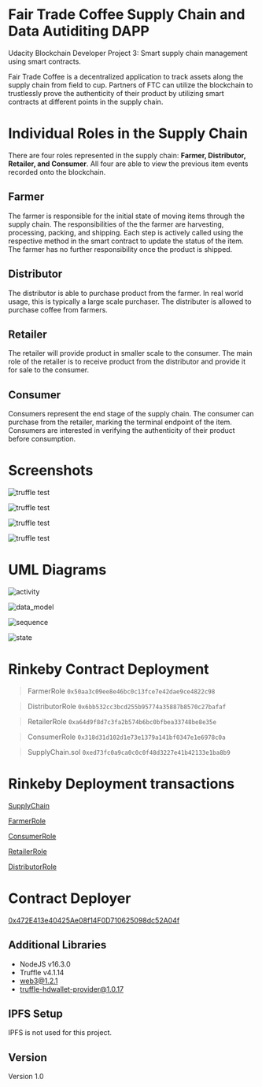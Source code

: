 # Fair Trade Coffee Supply Chain and Data Autiditing DAPP
Udacity Blockchain Developer Project 3: Smart supply chain management using smart contracts.

Fair Trade Coffee is a decentralized application to track assets along the supply chain from field to cup. Partners of FTC can utilize the blockchain to trustlessly prove the authenticity of their product by utilizing smart contracts at different points in the supply chain.

# Individual Roles in the Supply Chain
There are four roles represented in the supply chain: **Farmer, Distributor, Retailer, and Consumer**. All four are able to view the previous item events recorded onto the blockchain.

## Farmer
The farmer is responsible for the initial state of moving items through the supply chain. The responsibilities of the the farmer are harvesting, processing, packing, and shipping. Each step is actively called using the respective method in the smart contract to update the status of the item. The farmer has no further responsibility once the product is shipped.

## Distributor
The distributor is able to purchase product from the farmer. In real world usage, this is typically a large scale purchaser. The distributer is allowed to purchase coffee from farmers.

## Retailer
The retailer will provide product in smaller scale to the consumer. The main role of the retailer is to receive product from the distributor and provide it for sale to the consumer.

## Consumer
Consumers represent the end stage of the supply chain. The consumer can purchase from the retailer, marking the terminal endpoint of the item. Consumers are interested in verifying the authenticity of their product before consumption.


# Screenshots

![truffle test](images/ftc_product_overview.png)

![truffle test](images/ftc_farm_details.png)

![truffle test](images/ftc_product_details.png)

![truffle test](images/ftc_transaction_history.png)

# UML Diagrams

![activity](document/activity_diagram.jpeg)

![data_model](document/data_model.jpeg)

![sequence](document/sequence_diagram.jpeg)

![state](document/state_diagram.jpeg)

# Rinkeby Contract Deployment

> FarmerRole `0x50aa3c09ee8e46bc0c13fce7e42dae9ce4822c98`

> DistributorRole `0x6bb532cc3bcd255b95774a35887b8570c27bafaf`

> RetailerRole `0xa64d9f8d7c3fa2b574b6bc0bfbea33748be8e35e`

> ConsumerRole `0x318d31d102d1e73e1379a141bf0347e1e6978c0a`

> SupplyChain.sol `0xed73fc0a9ca0c0c0f48d3227e41b42133e1ba8b9`

# Rinkeby Deployment transactions

[SupplyChain](https://rinkeby.etherscan.io/tx/0xe83c8bf29dd65cfca92d4c5d397155315074b27ed662879f17978a0268ad4961)

[FarmerRole](https://rinkeby.etherscan.io/tx/0x2406098997061340a8943ffe52ec81d2cbd00d05f74e5a50d633b3d475bd6fca)

[ConsumerRole](https://rinkeby.etherscan.io/tx/0xde545eb5673a979c4937bf268ec124265ed73edfbe74ceea4d11413aef70799b)

[RetailerRole](https://rinkeby.etherscan.io/tx/0x74b839525f1aecaac65ff4b49eba46821d19f6ddd6d4f44da8501e49f4d4e092)

[DistributorRole](https://rinkeby.etherscan.io/tx/0x4aa846d14185f3a47e3435e915806d2ef3409b33c18f786b3a4bcfafb1236ead)

# Contract Deployer

[0x472E413e40425Ae08f14F0D710625098dc52A04f](https://rinkeby.etherscan.io/address/0x472e413e40425ae08f14f0d710625098dc52a04f)

## Additional Libraries
* NodeJS v16.3.0
* Truffle v4.1.14
* web3@1.2.1
* truffle-hdwallet-provider@1.0.17

## IPFS Setup

IPFS is not used for this project.

## Version

Version 1.0
